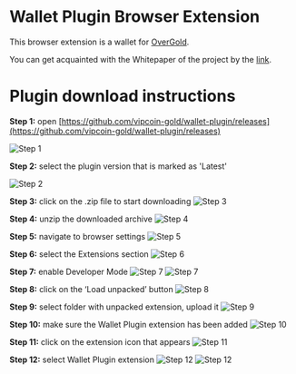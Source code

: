 # Wallet Plugin Browser Extension

This browser extension is a wallet for [OverGold](https://overgold.io/ru/).

You can get acquainted with the Whitepaper of the project by the [link](https://overgold.io/ru/whitePaper.html).

# Plugin download instructions

**Step 1:** open [https://github.com/vipcoin-gold/wallet-plugin/releases](https://github.com/vipcoin-gold/wallet-plugin/releases)

![Step 1](https://github.com/vipcoin-gold/wallet-plugin/blob/main/images/image9.png)

**Step 2:** select the plugin version that is marked as 'Latest'

![Step 2](https://github.com/vipcoin-gold/wallet-plugin/blob/main/images/image11.png)

**Step 3:** click on the .zip file to start downloading
![Step 3](https://github.com/vipcoin-gold/wallet-plugin/blob/main/images/image8.png)

**Step 4:** unzip the downloaded archive
![Step 4](https://github.com/vipcoin-gold/wallet-plugin/blob/main/images/image1.png)

**Step 5:** navigate to browser settings
![Step 5](https://github.com/vipcoin-gold/wallet-plugin/blob/main/images/image14.png)

**Step 6:** select the Extensions section
![Step 6](https://github.com/vipcoin-gold/wallet-plugin/blob/main/images/image7.png)

**Step 7:** enable Developer Mode
![Step 7](https://github.com/vipcoin-gold/wallet-plugin/blob/main/images/image3.png)
![Step 7](https://github.com/vipcoin-gold/wallet-plugin/blob/main/images/image13.png)

**Step 8:** click on the ‘Load unpacked’ button
![Step 8](https://github.com/vipcoin-gold/wallet-plugin/blob/main/images/image4.png)

**Step 9:** select folder with unpacked extension, upload it
![Step 9](https://github.com/vipcoin-gold/wallet-plugin/blob/main/images/image10.png)

**Step 10:** make sure the Wallet Plugin extension has been added
![Step 10](https://github.com/vipcoin-gold/wallet-plugin/blob/main/images/image12.png)

**Step 11:** click on the extension icon that appears
![Step 11](https://github.com/vipcoin-gold/wallet-plugin/blob/main/images/image2.png)

**Step 12:** select Wallet Plugin extension
![Step 12](https://github.com/vipcoin-gold/wallet-plugin/blob/main/images/image5.png)
![Step 12](https://github.com/vipcoin-gold/wallet-plugin/blob/main/images/image6.png)
